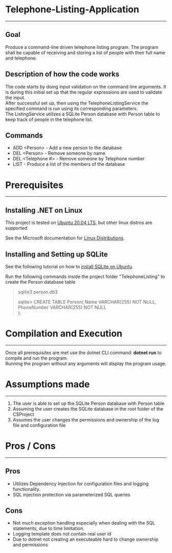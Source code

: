 # Telephone-Listing-Application
---
## Goal
Produce a command-line driven telephone listing program. The program shall be capable of receiving and storing a list of people with their full name and telephone. <br>

## Description of how the code works
The code starts by doing input validation on the command line arguments. It is during this initial set up that the regular expressions are used to validate the input. <br>
After successful set up, then using the TelephoneListingService the specified command is run using its corresponding parameters. <br>
The ListingService utilizes a SQLite Person database with Person table to keep track of people in the telephone list.

## Commands
* ADD <Person\> - Add a new person to the database
* DEL <Person\> - Remove someone by name
* DEL <Telephone #> - Remove someone by Telephone number
* LIST - Produce a list of the members of the database

# Prerequisites
---
## Installing .NET on Linux
This project is tested on [Ubuntu 20.04 LTS](https://docs.microsoft.com/en-us/dotnet/core/install/linux-ubuntu), but other linux distros are supported. <br>

See the Microsoft documentation for [Linux Distributions](https://docs.microsoft.com/en-us/dotnet/core/install/linux).

## Installing and Setting up SQLite
See the following tutorial on how to [install SQLite on Ubuntu](https://linuxhint.com/install_sqlite_browser_ubuntu_1804/). <br>

Run the following commands inside the project folder "TelephoneListing" to create the Person database table <br>
>sqlite3 person.db3
>
>sqlite> CREATE TABLE Person(
>  Name VARCHAR(255) NOT NULL,
>  PhoneNumber VARCHAR(255) NOT NULL  
>);
>

# Compilation and Execution
---
Once all prerequisites are met use the dotnet CLI command: **dotnet run** to compile and run the program. <br>
Running the program without any arguments will display the program usage.

# Assumptions made
---
1.  The user is able to set up the SQLite Person database with Person table
2.  Assuming the user creates the SQLite database in the root folder of the CSProject
3.  Assumes the user changes the permissions and ownership of the log file and configuration file

# Pros / Cons
---
## Pros
*   Utilizes Dependency Injection for configuration files and logging functionality.
*   SQL injection protection via parameterized SQL queries

## Cons
*   Not much exception handling especially when dealing with the SQL statements, due to time limitation.
*   Logging template does not contain real user id
*   Due to dotnet not creating an executeable hard to change ownership and permissions
